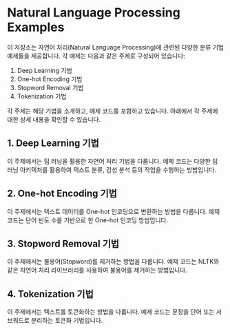 # Natural Language Processing Examples

이 저장소는 자연어 처리(Natural Language Processing)에 관련된 다양한 분류 기법 예제들을 제공합니다. 각 예제는 다음과 같은 주제로 구성되어 있습니다:

1. Deep Learning 기법
3. One-hot Encoding 기법
4. Stopword Removal 기법
5. Tokenization 기법

각 주제는 해당 기법을 소개하고, 예제 코드를 포함하고 있습니다. 아래에서 각 주제에 대한 상세 내용을 확인할 수 있습니다.

## 1. Deep Learning 기법

이 주제에서는 딥 러닝을 활용한 자연어 처리 기법을 다룹니다. 예제 코드는 다양한 딥 러닝 아키텍처를 활용하여 텍스트 분류, 감성 분석 등의 작업을 수행하는 방법입니다.

## 2. One-hot Encoding 기법

이 주제에서는 텍스트 데이터를 One-hot 인코딩으로 변환하는 방법을 다룹니다. 예제 코드는 단어 빈도 수를 기반으로 한 One-hot 인코딩 방법입니다.

## 3. Stopword Removal 기법

이 주제에서는 불용어(Stopword)를 제거하는 방법을 다룹니다. 예제 코드는 NLTK와 같은 자연어 처리 라이브러리를 사용하여 불용어를 제거하는 방법입니다.

## 4. Tokenization 기법

이 주제에서는 텍스트를 토큰화하는 방법을 다룹니다. 예제 코드는 문장을 단어 또는 서브워드로 분리하는 토큰화 기법입니다.

